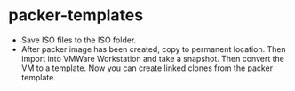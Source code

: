 # packer-templates

- Save ISO files to the ISO folder.
- After packer image has been created, copy to permanent location. Then import into VMWare Workstation and take a snapshot. Then convert the VM to a template. Now you can create linked clones from the packer template.